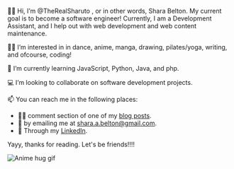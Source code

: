 👋🏾 Hi, I’m @TheRealSharuto , or in other words, Shara Belton. My current goal is to become a software engineer! 
Currently, I am a Development Assistant, and I help out with web development and web content maintenance. 

💃🏽 I’m interested in in dance, anime, manga, drawing, pilates/yoga, writing, and ofcourse, coding!

🌱 I’m currently learning JavaScript, Python, Java, and php.

💻 I’m looking to collaborate on software development projects.

📫 You can reach me in the following places:
+ ✍🏾 comment section of one of my [blog posts](https://www.presentingshara.com).
+ 📧 by emailing me at shara.a.belton@gmail.com.
+ 💼 Through my [LinkedIn](https://www.linkedin.com/in/shara-belton/).

Yayy, thanks for reading. Let's be friends!!!!

![Anime hug gif](https://www.dropbox.com/s/bj51s73jwc154re/happy-hug-kimi-no-todoke.gif?raw=1)

<!---
TheRealSharuto/TheRealSharuto is a ✨ special ✨ repository because its `README.md` (this file) appears on your GitHub profile.
You can click the Preview link to take a look at your changes.
--->
